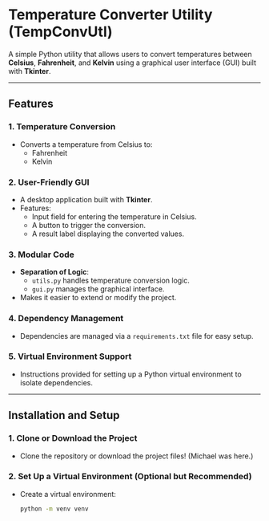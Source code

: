 # Temperature Converter Utility (TempConvUtl)

A simple Python utility that allows users to convert temperatures between **Celsius**, **Fahrenheit**, and **Kelvin** using a graphical user interface (GUI) built with **Tkinter**.

---

## Features

### 1. **Temperature Conversion**
- Converts a temperature from Celsius to:
  - Fahrenheit
  - Kelvin

### 2. **User-Friendly GUI**
- A desktop application built with **Tkinter**.
- Features:
  - Input field for entering the temperature in Celsius.
  - A button to trigger the conversion.
  - A result label displaying the converted values.

### 3. **Modular Code**
- **Separation of Logic**:
  - `utils.py` handles temperature conversion logic.
  - `gui.py` manages the graphical interface.
- Makes it easier to extend or modify the project.

### 4. **Dependency Management**
- Dependencies are managed via a `requirements.txt` file for easy setup.

### 5. **Virtual Environment Support**
- Instructions provided for setting up a Python virtual environment to isolate dependencies.

---

## Installation and Setup

### 1. Clone or Download the Project
- Clone the repository or download the project files! (Michael was here.)

### 2. Set Up a Virtual Environment (Optional but Recommended)
- Create a virtual environment:
  ```bash
  python -m venv venv
